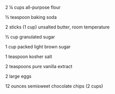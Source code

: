 2 ¼ cups all-purpose flour

½ teaspoon baking soda

2 sticks (1 cup) unsalted butter, room temperature

½ cup granulated sugar

1 cup packed light brown sugar

1 teaspoon kosher salt

2 teaspoons pure vanilla extract

2 large eggs

12 ounces semisweet chocolate chips (2 cups)
